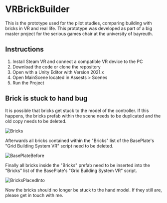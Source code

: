 # VRBrickBuilder
This is the prototype used for the pilot studies, comparing building with bricks in VR and real life. This prototype was developed as part of a big master project for the serious games chair at the university of bayreuth.


## Instructions
1. Install Steam VR and connect a compatible VR device to the PC
2. Download the code or clone the repository
3. Open with a Unity Editor with Version 2021.x
4. Open MainScene located in Assests > Scenes
5. Run the Project

## Brick is stuck to hand bug
It is possible that bricks get stuck to the model of the controller. If this happens, the bricks prefab within the scene needs to be duplicated and the old copy needs to be deleted.

![Bricks](https://user-images.githubusercontent.com/72796522/187219613-3445213d-666a-498f-9a27-41c37fc3d6e4.JPG)

Afterwards all bricks contained within the "Bricks" list of the BasePlate's "Grid Building System VR" script need to be deleted.

![BasePlateBefore](https://user-images.githubusercontent.com/72796522/187220087-572f1d2a-6d71-4789-b15b-ad2f0a93af4a.JPG)

Finally all bricks inside the "Bricks" prefab need to be inserted into the "Bricks" list of the BasePlate's "Grid Building System VR" script.

![BricksPlacedInto](https://user-images.githubusercontent.com/72796522/187219930-4dc5bcb7-2d37-48a3-96c2-7998b49e3951.jpg)


Now the bricks should no longer be stuck to the hand model. If they still are, please get in touch with me.
